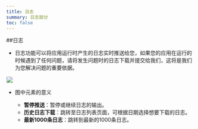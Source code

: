 ```yaml
---
title: 日志
summary: 日志部分
toc: false
---
```


##日志

- 日志功能可以将应用运行时产生的日志实时推送给您，如果您的应用在运行的时候遇到了任何问题，请将发生问题时的日志下载并提交给我们，这将是我们为您解决问题的重要依据。

<img src="https://static.goodrain.com/images/acp/docs/user-docs/myapps/V3.5/myapp-logs.png" style="border:1px solid #eee;max-width:100%" />

- 图中元素的意义

  - **暂停推送**：暂停或继续日志的输出。
  - **历史日志下载**：跳转至日志列表页面，可根据日期选择想要下载的日志。
  - **最新1000条日志**：跳转到最新的1000条日志。